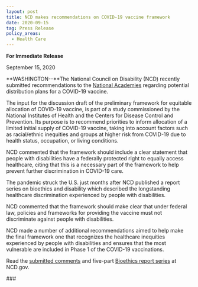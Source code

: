 ```yaml
---
layout: post
title: NCD makes recommendations on COVID-19 vaccine framework
date: 2020-09-15
tag: Press Release
policy_areas:
  - Health Care
---
```

**For Immediate Release**

September 15, 2020

**WASHINGTON--**The National Council on Disability (NCD) recently submitted recommendations to the [National Academies](https://www.nationalacademies.org/our-work/a-framework-for-equitable-allocation-of-vaccine-for-the-novel-coronavirus) regarding potential distribution plans for a COVID-19 vaccine.

The input for the discussion draft of the preliminary framework for equitable allocation of COVID-19 vaccine, is part of a study commissioned by the National Institutes of Health and the Centers for Disease Control and Prevention. Its purpose is to recommend priorities to inform allocation of a limited initial supply of COVID-19 vaccine, taking into account factors such as racial/ethnic inequities and groups at higher risk from COVID-19 due to health status, occupation, or living conditions.

NCD commented that the framework should include a clear statement that people with disabilities have a federally protected right to equally access healthcare, citing that this is a necessary part of the framework to help prevent further discrimination in COVID-19 care.

The pandemic struck the U.S. just months after NCD published a report series on bioethics and disability which described the longstanding healthcare discrimination experienced by people with disabilities.

NCD commented that the framework should make clear that under federal law, policies and frameworks for providing the vaccine must not discriminate against people with disabilities.

NCD made a number of additional recommendations aimed to help make the final framework one that recognizes the healthcare inequities experienced by people with disabilities and ensures that the most vulnerable are included in Phase 1 of the COVID-19 vaccinations.

Read the [submitted comments](https://ncd.gov/publications/2020/ncd-comments-national-academies-preliminary-covid-19-vaccine-allocation-framework) and five-part [Bioethics report series](https://ncd.gov/publications/2019/bioethics-report-series) at NCD.gov.



\###
